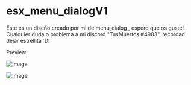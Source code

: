 # esx_menu_dialogV1
Este es un diseño creado por mi de menu_dialog , espero que os guste!
Cualquier duda o problema a mi discord "TusMuertos.#4903", recordad dejar estrellita :D!

Preview: 

![image](https://user-images.githubusercontent.com/98654716/162733009-87502dc9-96d2-4472-bea6-a92444af4cac.png)


![image](https://user-images.githubusercontent.com/98654716/162733019-f0afbf6f-1a7f-4b9c-963b-cd98f46a1916.png)
